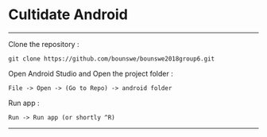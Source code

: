 # Cultidate Android

---

Clone the repository :

	git clone https://github.com/bounswe/bounswe2018group6.git

Open Android Studio and Open the project folder : 

	File -> Open -> (Go to Repo) -> android folder

Run app : 

	Run -> Run app (or shortly ^R)

---

